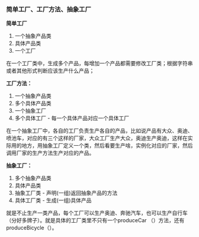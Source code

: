 ### 简单工厂、工厂方法、抽象工厂

**简单工厂**

1. 一个抽象产品类
2. 具体产品类
3. 一个工厂

在一个工厂类中，生成多个产品，每增加一个产品都需要修改工厂类；根据字符串或者其他形式判断应该生产什么产品；

**工厂方法：**

1. 一个抽象产品类
2. 多个具体产品类
3. 一个抽象工厂
4. 多个具体工厂 - 每一个具体产品对应一个具体工厂

在一个抽象工厂中，各自的工厂负责生产各自的产品，比如说产品有大众、奥迪、喷池车，对应的有三个这样的厂家，大众工厂生产大众，奥迪生产奥迪，这样在实际用的地方，用抽象工厂定义一个类，然后看要生产啥，实例化对应的厂家，然后调用厂家的生产方法生产对应的产品。

**抽象工厂：**

1. 多个抽象产品类
2. 具体产品类
3. 抽象工厂类 - 声明(一组)返回抽象产品的方法
4. 具体工厂类 - 生成(一组)具体产品

就是不止生产一类产品，每个工厂可以生产奥迪、奔驰汽车，也可以生产自行车（分好多牌子）。就是具体的工厂类里不只有一个produceCar （）方法，还有produceBicycle（）。